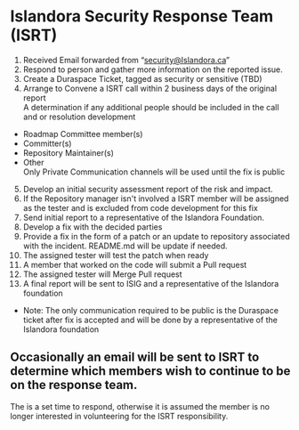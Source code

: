 # Islandora Security Response Team (ISRT)

1. Received Email forwarded from “security@Islandora.ca”
2. Respond to person and gather more information on the reported issue.
3. Create a Duraspace Ticket, tagged as security or sensitive (TBD)
4. Arrange to Convene a ISRT call within 2 business days of the original report<br/>
  A determination if any additional people should be included in the call and or resolution development<br/>
  * Roadmap Committee member(s)<br/>
  * Committer(s)<br/>
  * Repository Maintainer(s)<br/>
  * Other<br/>
  Only Private Communication channels will be used until the fix is public
5. Develop an initial security assessment report of the risk and impact.
6. If the Repository manager isn't involved a ISRT member will be assigned as the tester and is excluded from code development for this fix
6. Send initial report to a representative of the Islandora Foundation.
7. Develop a fix with the decided parties
8. Provide a fix in the form of a patch or an update to repository associated with the incident. README.md will be update if needed.
9. The assigned tester will test the patch when ready
10. A member that worked on the code will submit a Pull request
11. The assigned tester will Merge Pull request
12. A final report will be sent to ISIG and a representative of the Islandora foundation

* Note: The only communication required to be public is the Duraspace ticket after fix is accepted and will be done by a representative of the Islandora foundation

## Occasionally an email will be sent to ISRT to determine which members wish to continue to be on the response team.
The is a set time to respond, otherwise it is assumed the member is no longer interested in volunteering for the ISRT responsibility.

